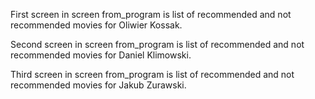 First screen in screen from_program is list of recommended and not recommended movies for Oliwier Kossak.

Second screen in screen from_program is list of recommended and not recommended movies for Daniel Klimowski.

Third screen in screen from_program is list of recommended and not recommended movies for Jakub Zurawski.
